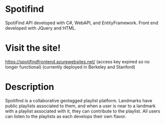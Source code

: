 # Spotifind
SpotiFind API developed with C#, WebAPI, and EntityFramework. Front end developed with JQuery and HTML.
# Visit the site!
https://spotifindfrontend.azurewebsites.net/ (access key expired so no longer functional)
(currently deployed in Berkeley and Stanford)

# Description

Spotifind is a collaborative geotagged playlist platform. Landmarks have public playlists associated to them, and when a user is near to a landmark with a playlist associated with it, they can contribute to the playlist. All users can listen to the playlists as each develops their own flavor.
